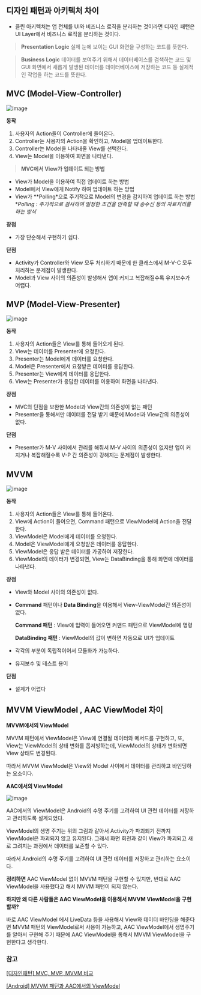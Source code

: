 ## 디자인 패턴과 아키텍처 차이

- 클린 아키텍처는 앱 전체를 UI와 비즈니스 로직을 분리하는 것이라면 디자인 패턴은 UI Layer에서 비즈니스 로직을 분리하는 것이다.

> **Presentation Logic**
실제 눈에 보이는 GUI 화면을 구성하는 코드를 뜻한다.
> 

> **Business Logic**
데이터를 보여주기 위해서 데이터베이스를 검색하는 코드 및 GUI 화면에서 새롭게 발생된 데이터를 데이터베이스에 저장하는 코드 등 실제적인 작업을 하는 코드를 뜻한다.
> 

## MVC (Model-View-Controller)

![image](https://user-images.githubusercontent.com/82709044/167557946-137afdbc-7ade-4c58-9756-4bb1a93917bc.png)

**동작**
1. 사용자의 Action들이 Controller에 들어온다.
2. Controller는 사용자의 Action을 확인하고, Model을 업데이트한다.
3. Controller는 Model을 나타내줄 View를 선택한다.
4. View는 Model을 이용하여 화면을 나타낸다.

> **MVC에서 View가 업데이트 되는 방법**
- View가 Model을 이용하여 직접 업데이트 하는 방법
- Model에서 View에게 Notify 하여 업데이트 하는 방법
- View가 **Polling*으로 주기적으로 Model의 변경을 감지하여 업데이트 하는 방법
**Polling : 주기적으로 검사하여 일정한 조건을 만족할 때 송수신 등의 자료처리를 하는 방식*
> 

**장점**

- 가장 단순해서 구현하기 쉽다.

**단점**

- Activity가 Controller와 View 모두 처리하기 때문에 한 클래스에서 M-V-C 모두 처리하는 문제점이 발생한다.
- Model과 View 사이의 의존성이 발생해서 앱이 커지고 복잡해질수록 유지보수가 어렵다.

## MVP (Model-View-Presenter)

![image](https://user-images.githubusercontent.com/82709044/167557969-ace63d1b-6781-4b2a-98cc-9e9c7173809c.png)

**동작**

1. 사용자의 Action들은 View를 통해 들어오게 된다.
2. View는 데이터를 Presenter에 요청한다.
3. Presenter는 Model에게 데이터를 요청한다.
4. Model은 Presenter에서 요청받은 데이터를 응답한다.
5. Presenter는 View에게 데이터를 응답한다.
6. View는 Presenter가 응답한 데이터를 이용하여 화면을 나타낸다.

**장점**

- MVC의 단점을 보완한 Model과 View간의 의존성이 없는 패턴
- Presenter을 통해서만 데이터를 전달 받기 때문에 Model과 View간의 의존성이 없다.

**단점**

- Presenter가 M-V 사이에서 관리를 해줘서 M-V 사이의 의존성이 없지만 앱이 커지거나 복잡해질수록 V-P 간 의존성이 강해지는 문제점이 발생한다.

## MVVM

![image](https://user-images.githubusercontent.com/82709044/167557985-fd47accf-0444-4576-b99c-8296227de9e3.png)

**동작**

1. 사용자의 Action들은 View를 통해 들어온다.
2. View에 Action이 들어오면, Command 패턴으로 ViewModel에 Action을 전달한다.
3. ViewModel은 Model에게 데이터를 요청한다.
4. Model은 ViewModel에게 요청받은 데이터를 응답한다.
5. ViewModel은 응답 받은 데이터를 가공하여 저장한다.
6. ViewModel의 데이터가 변경되면, View는 DataBinding을 통해 화면에 데이터를 나타낸다.

**장점**

- View와 Model 사이의 의존성이 없다.
- **Command** 패턴이나 **Data Binding**을 이용해서 View-ViewModel간 의존성이 없다.
    
    **Command 패턴** : View에 입력이 들어오면 커맨드 패턴으로 ViewModel에 명령
    
    **DataBinding 패턴** : ViewModel의 값이 변하면 자동으로 UI가 업데이트
    
- 각각의 부분이 독립적이어서 모듈화가 가능하다.
- 유지보수 및 테스트 용이

**단점**

- 설계가 어렵다

## MVVM ViewModel , AAC ViewModel 차이

**MVVM에서의 ViewModel**

  MVVM 패턴에서 ViewModel은 View에 연결될 데이터와 메서드를 구현하고, 또, View는 ViewModel의 상태 변화를 옵저빙하는데, ViewModel의 상태가 변화되면 View 상태도 변경된다.

  따라서 MVVM ViewModel은 View와 Model 사이에서 데이터를 관리하고 바인딩하는 요소이다.

**AAC에서의 ViewModel**

![image](https://user-images.githubusercontent.com/82709044/167558007-ae3afbf7-d935-4e40-ae01-23df9c288639.png)

  AAC에서의 ViewModel은 Android의 수명 주기를 고려하여 UI 관련 데이터를 저장하고 관리하도록 설계되었다.

  ViewModel의 생명 주기는 위의 그림과 같아서 Activity가 파괴되기 전까지 ViewModel은 파괴되지 않고 유지된다. 그래서 화면 회전과 같이 View가 파괴되고 새로 그려지는 과정에서 데이터를 보존할 수 있다.

  따라서 Android의 수명 주기를 고려하여 UI 관련 데이터를 저장하고 관리하는 요소이다.

**정리하면** AAC ViewModel 없이 MVVM 패턴을 구현할 수 있지만, 반대로 AAC ViewModel을 사용했다고 해서 MVVM 패턴이 되지 않는다.

**하지만 왜 다른 사람들은 AAC ViewModel을 이용해서 MVVM ViewModel을 구현할까?**

바로 AAC ViewModel 에서 LiveData 등을 사용해서 View와 데이터 바인딩을 해준다면 MVVM 패턴의 ViewModel로써 사용이 가능하고, AAC ViewModel에서 생명주기를 알아서 구현해 주기 때문에 AAC ViewModel을 통해서 MVVM ViewModel을 구현한다고 생각한다.




### 참고
    
[[디자인패턴] MVC, MVP, MVVM 비교](https://beomy.tistory.com/43)

[[Android] MVVM 패턴과 AAC에서의 ViewModel](https://leveloper.tistory.com/216)
